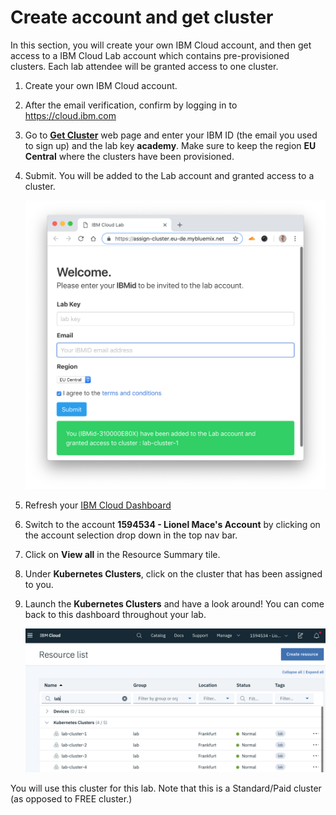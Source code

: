 # Create account and get cluster

In this section, you will create your own IBM Cloud account, and then get access to a IBM Cloud Lab account which contains pre-provisioned clusters. Each lab attendee will be granted access to one cluster.

1. Create your own IBM Cloud account.

1. After the email verification, confirm by logging in to https://cloud.ibm.com

1. Go to **[Get Cluster](https://assign-cluster.eu-de.mybluemix.net)** web page and enter your IBM ID (the email you used to sign up) and the lab key **academy**. Make sure to keep the region **EU Central** where the clusters have been provisioned.

1. Submit. You will be added to the Lab account and granted access to a cluster.

    ![](./images/get-cluster.png)

1. Refresh your [IBM Cloud Dashboard](http://cloud.ibm.com)

1. Switch to the account **1594534 - Lionel Mace's Account** by clicking on the account selection drop down in the top nav bar.

1. Click on **View all** in the Resource Summary tile.

1. Under **Kubernetes Clusters**, click on the cluster that has been assigned to you.

1. Launch the **Kubernetes Clusters** and have a look around! You can come back to this dashboard throughout your lab.

    ![](./images/resource-list.png)

You will use this cluster for this lab. Note that this is a Standard/Paid cluster (as opposed to FREE cluster.)